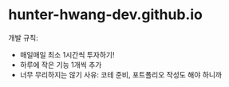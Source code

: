# hunter-hwang-dev.github.io
개발 규칙: 
- 매일매일 최소 1시간씩 투자하기!
- 하루에 작은 기능 1개씩 추가
- 너무 무리하지는 않기
사유: 코테 준비, 포트폴리오 작성도 해야 하니까

